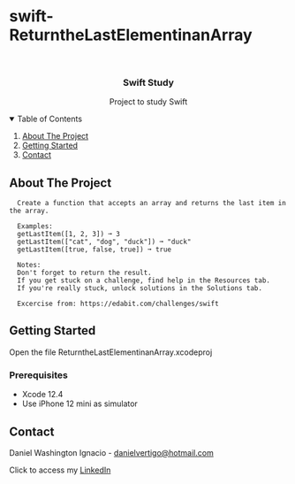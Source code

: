 # swift-ReturntheLastElementinanArray

<!-- PROJECT LOGO -->
<br />
<p align="center">

  <h3 align="center">Swift Study</h3>
  <p align="center">
    Project to study Swift
  </p>
</p>



<!-- TABLE OF CONTENTS -->
<details open="open">
  <summary>Table of Contents</summary>
  <ol>
    <li>
      <a href="#about-the-project">About The Project</a>
    </li>
    <li>
      <a href="#getting-started">Getting Started</a>
    </li>
    <li><a href="#contact">Contact</a></li>
  </ol>
</details>



<!-- ABOUT THE PROJECT -->
## About The Project
 
      Create a function that accepts an array and returns the last item in the array.
      
      Examples:
      getLastItem([1, 2, 3]) ➞ 3
      getLastItem(["cat", "dog", "duck"]) ➞ "duck"
      getLastItem([true, false, true]) ➞ true
      
      Notes:
      Don't forget to return the result.
      If you get stuck on a challenge, find help in the Resources tab.
      If you're really stuck, unlock solutions in the Solutions tab.

      Excercise from: https://edabit.com/challenges/swift


<!-- GETTING STARTED -->
## Getting Started

Open the file ReturntheLastElementinanArray.xcodeproj 

### Prerequisites

* Xcode 12.4
* Use iPhone 12 mini as simulator 

<!-- CONTACT -->
## Contact

Daniel Washington Ignacio - danielvertigo@hotmail.com

Click to access my [LinkedIn](https://www.linkedin.com/in/daniel-washington-ignacio-ab439b164/)
